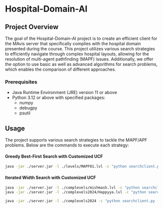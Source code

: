 # Hospital-Domain-AI
## Project Overview
The goal of the Hospital-Domain-AI project is to create an efficient client for the MAvis server that specifically complies with the hospital domain presented during the course. This project utilizes various search strategies to efficiently navigate through complex hospital layouts, allowing for the resolution of multi-agent pathfinding (MAPF) issues. Additionally, we offer the option to use basic as well as advanced algorithms for search problems, which enables the comparison of different approaches.

### Prerequisites
- Java Runtime Environment (JRE) version 11 or above
- Python 3.12 or above with specified packages:
  - numpy   
  - debugpy   
  - psutil  

## Usage
The project supports various search strategies to tackle the MAPF/APF problems. Below are the commands to execute each strategy:

#### Greedy Best-First Search with Customized UCF
```bash
java -jar ./server.jar -l ./levels/MAPF01.lvl -c "python searchclient.py -greedy -c_dij" -g
```

#### Iterated Width Search with Customized UCF
```bash
java -jar ./server.jar -l ./complevels/mishmash.lvl -c "python searchclient.py -iw -c_dij" -g
java -jar ./server.jar -l ./complevels2024/Happyya.lvl -c "python searchclient.py -iw -c_dij" -g

java -jar ./server.jar -l ./complevels2024 -c "python searchclient.py -iw -c_dij --test-name=random" -t 180
```


